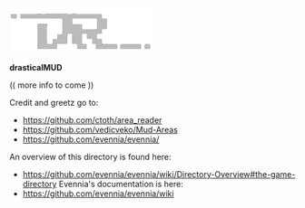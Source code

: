 ![drastical logo](./web/static_overrides/website/images/dr.gif)

**drasticalMUD**

(( more info to come ))

Credit and greetz go to:
* https://github.com/ctoth/area_reader
* https://github.com/vedicveko/Mud-Areas
* https://github.com/evennia/evennia/

An overview of this directory is found here:
* https://github.com/evennia/evennia/wiki/Directory-Overview#the-game-directory
Evennia's documentation is here:
* https://github.com/evennia/evennia/wiki


